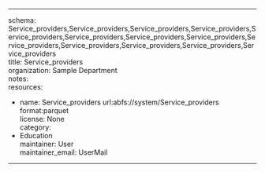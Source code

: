 


---  
schema: Service_providers,Service_providers,Service_providers,Service_providers,Service_providers,Service_providers,Service_providers,Service_providers,Service_providers,Service_providers,Service_providers,Service_providers,Service_providers  
title: Service_providers  
organization: Sample Department  
notes:   
resources:  
- name: Service_providers 
 url:abfs://system/Service_providers 
 format:parquet  
license: None  
category:
 - Education  
maintainer: User  
maintainer_email: UserMail  
---